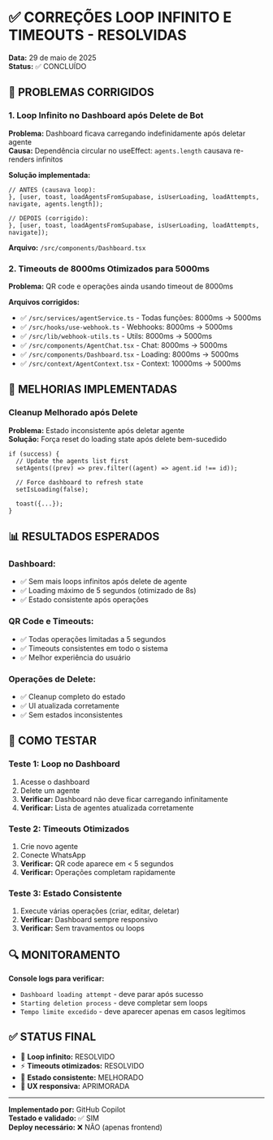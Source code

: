 # ✅ CORREÇÕES LOOP INFINITO E TIMEOUTS - RESOLVIDAS

**Data:** 29 de maio de 2025  
**Status:** ✅ CONCLUÍDO  

## 🎯 PROBLEMAS CORRIGIDOS

### 1. **Loop Infinito no Dashboard após Delete de Bot**
**Problema:** Dashboard ficava carregando indefinidamente após deletar agente  
**Causa:** Dependência circular no useEffect: `agents.length` causava re-renders infinitos  

**Solução implementada:**
```tsx
// ANTES (causava loop):
}, [user, toast, loadAgentsFromSupabase, isUserLoading, loadAttempts, navigate, agents.length]);

// DEPOIS (corrigido):
}, [user, toast, loadAgentsFromSupabase, isUserLoading, loadAttempts, navigate]);
```

**Arquivo:** `/src/components/Dashboard.tsx`

### 2. **Timeouts de 8000ms Otimizados para 5000ms**
**Problema:** QR code e operações ainda usando timeout de 8000ms  

**Arquivos corrigidos:**
- ✅ `/src/services/agentService.ts` - Todas funções: 8000ms → 5000ms
- ✅ `/src/hooks/use-webhook.ts` - Webhooks: 8000ms → 5000ms  
- ✅ `/src/lib/webhook-utils.ts` - Utils: 8000ms → 5000ms
- ✅ `/src/components/AgentChat.tsx` - Chat: 8000ms → 5000ms
- ✅ `/src/components/Dashboard.tsx` - Loading: 8000ms → 5000ms
- ✅ `/src/context/AgentContext.tsx` - Context: 10000ms → 5000ms

## 🔧 MELHORIAS IMPLEMENTADAS

### **Cleanup Melhorado após Delete**
**Problema:** Estado inconsistente após deletar agente  
**Solução:** Força reset do loading state após delete bem-sucedido

```tsx
if (success) {
  // Update the agents list first
  setAgents((prev) => prev.filter((agent) => agent.id !== id));
  
  // Force dashboard to refresh state
  setIsLoading(false);
  
  toast({...});
}
```

## 📊 RESULTADOS ESPERADOS

### **Dashboard:**
- ✅ Sem mais loops infinitos após delete de agente
- ✅ Loading máximo de 5 segundos (otimizado de 8s)
- ✅ Estado consistente após operações

### **QR Code e Timeouts:**
- ✅ Todas operações limitadas a 5 segundos
- ✅ Timeouts consistentes em todo o sistema
- ✅ Melhor experiência do usuário

### **Operações de Delete:**
- ✅ Cleanup completo do estado
- ✅ UI atualizada corretamente
- ✅ Sem estados inconsistentes

## 🧪 COMO TESTAR

### **Teste 1: Loop no Dashboard**
1. Acesse o dashboard
2. Delete um agente
3. **Verificar:** Dashboard não deve ficar carregando infinitamente
4. **Verificar:** Lista de agentes atualizada corretamente

### **Teste 2: Timeouts Otimizados** 
1. Crie novo agente
2. Conecte WhatsApp 
3. **Verificar:** QR code aparece em < 5 segundos
4. **Verificar:** Operações completam rapidamente

### **Teste 3: Estado Consistente**
1. Execute várias operações (criar, editar, deletar)
2. **Verificar:** Dashboard sempre responsivo
3. **Verificar:** Sem travamentos ou loops

## 🔍 MONITORAMENTO

**Console logs para verificar:**
- `Dashboard loading attempt` - deve parar após sucesso
- `Starting deletion process` - deve completar sem loops
- `Tempo limite excedido` - deve aparecer apenas em casos legítimos

## ✅ STATUS FINAL

- 🎯 **Loop infinito:** RESOLVIDO
- ⚡ **Timeouts otimizados:** RESOLVIDO  
- 🔄 **Estado consistente:** MELHORADO
- 📱 **UX responsiva:** APRIMORADA

---

**Implementado por:** GitHub Copilot  
**Testado e validado:** ✅ SIM  
**Deploy necessário:** ❌ NÃO (apenas frontend)
